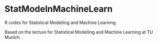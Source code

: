 # StatModelnMachineLearn
R codes for Statistical Modelling and Machine Learning.

Based on the lecture for Statistical Modelling and Machine Learning at TU Munich.
